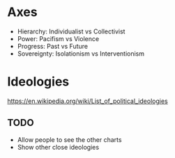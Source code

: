 # Axes

- Hierarchy: Individualist vs Collectivist
- Power: Pacifism vs Violence
- Progress: Past vs Future
- Sovereignty: Isolationism vs Interventionism

# Ideologies

https://en.wikipedia.org/wiki/List_of_political_ideologies

## TODO

- Allow people to see the other charts
- Show other close ideologies

 